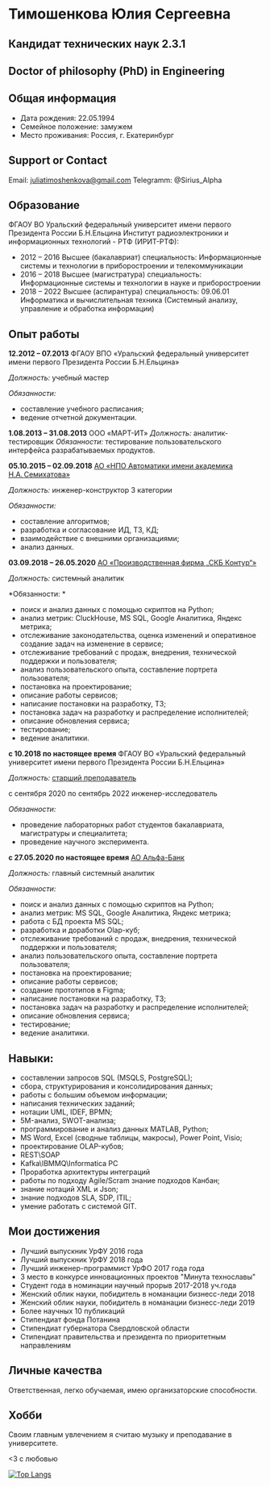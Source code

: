 # Тимошенкова Юлия Сергеевна

## Кандидат технических наук 2.3.1

## Doctor of philosophy (PhD) in Engineering

## Общая информация

* Дата рождения: 22.05.1994 
* Семейное положение: замужем 
* Место проживания: Россия, г. Екатеринбург   

## Support or Contact

Email: 
[juliatimoshenkova@gmail.com](juliatimoshenkova@gmail.com)
Telegramm: @Sirius_Alpha

## Образование

ФГАОУ ВО Уральский федеральный университет имени первого Президента России Б.Н.Ельцина
Институт радиоэлектроники и информационных технологий - РТФ (ИРИТ-РТФ):
* 2012 – 2016 Высшее (бакалавриат) специальность: Информационные системы и технологии в приборостроении и телекоммуникации 
* 2016 – 2018 Высшее (магистратура) специальность: Информационные системы и технологии в науке и приборостроении 
* 2018 – 2022 Высшее (аспирантура) специальность: 09.06.01 Информатика и вычислительная техника (Системный анализу, управление и обработка информации)

## Опыт работы

**12.2012 – 07.2013** ФГАОУ ВПО «Уральский федеральный университет имени первого Президента России Б.Н.Ельцина» 

*Должность:* учебный мастер 

*Обязанности:*  
* составление учебного расписания; 
* ведение отчетной документации. 

**1.08.2013 – 31.08.2013**  ООО «МАРТ-ИТ» 
*Должность:* аналитик-тестировщик 
*Обязанности:* тестирование пользовательского интерфейса разрабатываемых продуктов. 

**05.10.2015 – 02.09.2018**  [АО «НПО Автоматики имени академика Н.А. Семихатова»](https://www.npoa.ru/)

*Должность:* инженер-конструктор 3 категории 

*Обязанности:*
* составление алгоритмов; 
* разработка и согласование ИД, ТЗ, КД; 
* взаимодействие с внешними организациями; 
* анализ данных. 

**03.09.2018 – 26.05.2020**  [АО «Производственная фирма „СКБ Контур“»](https://kontur.ru/)

*Должность:* системный аналитик 

*Обязанности: *
* поиск и анализ данных с помощью скриптов на Python; 
* анализ метрик: CluckHouse, MS SQL, Google Аналитика, Яндекс метрика; 
* отслеживание законодательства, оценка изменений и оперативное создание задач на изменение в сервисе; 
* отслеживание требований с продаж, внедрения, технической поддержки и пользователя; 
* анализ пользовательского опыта, составление портрета пользователя; 
* постановка на проектирование; 
* описание работы сервисов; 
* написание постановки на разработку, ТЗ;
* постановка задач на разработку и распределение исполнителей; 
* описание обновления сервиса; 
* тестирование; 
* ведение аналитики. 

**с 10.2018 по настоящее время** ФГАОУ ВО «Уральский федеральный университет имени первого Президента России Б.Н.Ельцина» 

*Должность:* [старший преподаватель](https://urfu.ru/ru/about/personal-pages/personal/person/julia.timoshenkova/)

с сентября 2020 по сентябрь 2022 инженер-исследователь 

*Обязанности:* 
* проведение лабораторных работ студентов бакалавриата, магистратуры и специалитета; 
* проведение научного эксперимента. 

**с 27.05.2020 по настоящее время**  [АО Альфа-Банк](https://alfabank.ru/)

*Должность:* главный системный аналитик 

*Обязанности:*
* поиск и анализ данных с помощью скриптов на Python; 
* анализ метрик: MS SQL, Google Аналитика, Яндекс метрика; 
* работа с БД проекта MS SQL; 
* разработка и доработки Olap-куб; 
* отслеживание требований с продаж, внедрения, технической поддержки и пользователя; 
* анализ пользовательского опыта, составление портрета пользователя; 
* постановка на проектирование; 
* описание работы сервисов; 
* создание прототипов в Figma; 
* написание постановки на разработку, ТЗ; 
* постановка задач на разработку и распределение исполнителей; 
* описание обновления сервиса; 
* тестирование; 
* ведение аналитики. 

## Навыки: 

* составлении запросов SQL (MSQLS, PostgreSQL); 
* сбора, структурирования и консолидирования данных; 
* работы с большим объемом информации; 
* написания технических заданий; 
* нотации UML, IDEF, BPMN; 
* 5M-анализ, SWOT-анализа; 
* программирование и анализ данных MATLAB, Python; 
* MS Word, Excel (сводные таблицы, макросы), Power Point, Visio; 
* проектирование OLAP-кубов;  
* REST\SOAP
* Kafka\IBMMQ\Informatica PC
* Проработка архитектуры интеграций
* работы по подходу Agile/Scram знание подходов Канбан;  
* знание нотаций XML и Json;  
* знание подходов SLA, SDP, ITIL;  
* умение работать с системой GIT. 

## Мои достижения
* Лучший выпускник УрФУ 2016 года
* Лучший выпускник УрФУ 2018 года
* Лучший инженер-программист УрФО 2017 года года
* 3 место в конкурсе инновационных проектов "Минута технославы"
* Студент года в номинации научный прорыв 2017-2018 уч.года
* Женский облик науки, побидитель в номанации бизнесс-леди 2018
* Женский облик науки, побидитель в номанации бизнесс-леди 2019
* Более научных 10 публикаций
* Стипендиат фонда Потанина
* Стипендиат губернатора Свердловской области
* Стипендиат правительства и президента по приоритетным направлениям

## Личные качества

Ответственная, легко обучаемая, имею организаторские способности. 

## Хобби

Своим главным увлечением я считаю музыку и преподавание в университете.

<3 c любовью

[![Top Langs](https://github-readme-stats.vercel.app/api/top-langs/?username=YuliaTimoshenkova&layout=compact)](https://github.com/anuraghazra/github-readme-stats)

